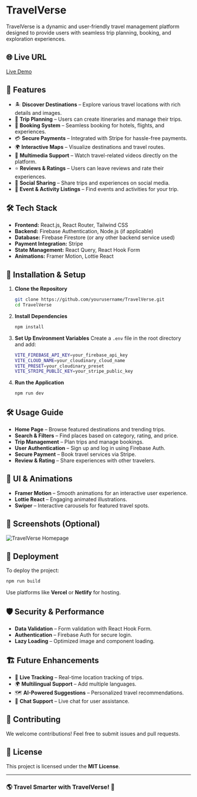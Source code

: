 # TravelVerse

TravelVerse is a dynamic and user-friendly travel management platform designed to provide users with seamless trip planning, booking, and exploration experiences.

## 🌐 **Live URL**

[Live Demo](https://travel-verse-3fc49.web.app/)

## 🚀 Features

- 🏝️ **Discover Destinations** – Explore various travel locations with rich details and images.
- 📝 **Trip Planning** – Users can create itineraries and manage their trips.
- 🏨 **Booking System** – Seamless booking for hotels, flights, and experiences.
- 💳 **Secure Payments** – Integrated with Stripe for hassle-free payments.
- 🌍 **Interactive Maps** – Visualize destinations and travel routes.
- 🎥 **Multimedia Support** – Watch travel-related videos directly on the platform.
- ⭐ **Reviews & Ratings** – Users can leave reviews and rate their experiences.
- 📢 **Social Sharing** – Share trips and experiences on social media.
- 📅 **Event & Activity Listings** – Find events and activities for your trip.

## 🛠 Tech Stack

- **Frontend:** React.js, React Router, Tailwind CSS
- **Backend:** Firebase Authentication, Node.js (if applicable)
- **Database:** Firebase Firestore (or any other backend service used)
- **Payment Integration:** Stripe
- **State Management:** React Query, React Hook Form
- **Animations:** Framer Motion, Lottie React

## 🚀 Installation & Setup

1. **Clone the Repository**
   ```sh
   git clone https://github.com/yourusername/TravelVerse.git
   cd TravelVerse
   ```

2. **Install Dependencies**
   ```sh
   npm install
   ```

3. **Set Up Environment Variables**
   Create a `.env` file in the root directory and add:
   ```sh
   VITE_FIREBASE_API_KEY=your_firebase_api_key
   VITE_CLOUD_NAME=your_cloudinary_cloud_name
   VITE_PRESET=your_cloudinary_preset
   VITE_STRIPE_PUBLIC_KEY=your_stripe_public_key
   ```

4. **Run the Application**
   ```sh
   npm run dev
   ```

## 🛠 Usage Guide

- **Home Page** – Browse featured destinations and trending trips.
- **Search & Filters** – Find places based on category, rating, and price.
- **Trip Management** – Plan trips and manage bookings.
- **User Authentication** – Sign up and log in using Firebase Auth.
- **Secure Payment** – Book travel services via Stripe.
- **Review & Rating** – Share experiences with other travelers.

## 🎨 UI & Animations

- **Framer Motion** – Smooth animations for an interactive user experience.
- **Lottie React** – Engaging animated illustrations.
- **Swiper** – Interactive carousels for featured travel spots.

## 📸 Screenshots (Optional)
![TravelVerse Homepage](https://your-image-url.com/homepage.png)

## 🚀 Deployment

To deploy the project:
```sh
npm run build
```
Use platforms like **Vercel** or **Netlify** for hosting.

## 🛡 Security & Performance

- **Data Validation** – Form validation with React Hook Form.
- **Authentication** – Firebase Auth for secure login.
- **Lazy Loading** – Optimized image and component loading.

## 🏗 Future Enhancements

- 📍 **Live Tracking** – Real-time location tracking of trips.
- 🌍 **Multilingual Support** – Add multiple languages.
- 🗺 **AI-Powered Suggestions** – Personalized travel recommendations.
- 💬 **Chat Support** – Live chat for user assistance.

## 💙 Contributing

We welcome contributions! Feel free to submit issues and pull requests.

## 📜 License

This project is licensed under the **MIT License**.

---
### 🌎 Travel Smarter with TravelVerse! 🚀


